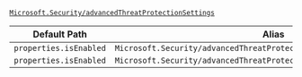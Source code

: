 [`Microsoft.Security/advancedThreatProtectionSettings`](https://docs.microsoft.com/en-us/azure/templates/microsoft.security/advancedthreatprotectionsettings)

| Default Path | Alias |
|---|---|
| `properties.isEnabled` | `Microsoft.Security/advancedThreatProtectionSettings/isEnabled` |
| `properties.isEnabled` | `Microsoft.Security/advancedThreatProtectionSettings/current.isEnabled` |

